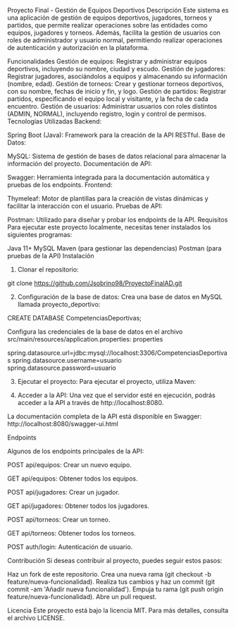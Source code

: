 Proyecto Final - Gestión de Equipos Deportivos
Descripción
Este sistema es una aplicación de gestión de equipos deportivos, jugadores, torneos y partidos, que permite realizar operaciones sobre las entidades como equipos, jugadores y torneos. Además, facilita la gestión de usuarios con roles de administrador y usuario normal, permitiendo realizar operaciones de autenticación y autorización en la plataforma.

Funcionalidades
Gestión de equipos: Registrar y administrar equipos deportivos, incluyendo su nombre, ciudad y escudo.
Gestión de jugadores: Registrar jugadores, asociándolos a equipos y almacenando su información (nombre, edad).
Gestión de torneos: Crear y gestionar torneos deportivos, con su nombre, fechas de inicio y fin, y logo.
Gestión de partidos: Registrar partidos, especificando el equipo local y visitante, y la fecha de cada encuentro.
Gestión de usuarios: Administrar usuarios con roles distintos (ADMIN, NORMAL), incluyendo registro, login y control de permisos.
Tecnologías Utilizadas
Backend:

Spring Boot (Java): Framework para la creación de la API RESTful.
Base de Datos:

MySQL: Sistema de gestión de bases de datos relacional para almacenar la información del proyecto.
Documentación de API:

Swagger: Herramienta integrada para la documentación automática y pruebas de los endpoints.
Frontend:

Thymeleaf: Motor de plantillas para la creación de vistas dinámicas y facilitar la interacción con el usuario.
Pruebas de API:

Postman: Utilizado para diseñar y probar los endpoints de la API.
Requisitos
Para ejecutar este proyecto localmente, necesitas tener instalados los siguientes programas:

Java 11+
MySQL
Maven (para gestionar las dependencias)
Postman (para pruebas de la API)
Instalación
1. Clonar el repositorio:

git clone https://github.com/Jsobrino98/ProyectoFinalAD.git

2. Configuración de la base de datos:
Crea una base de datos en MySQL llamada proyecto_deportivo:

CREATE DATABASE CompetenciasDeportivas;

Configura las credenciales de la base de datos en el archivo src/main/resources/application.properties:
properties

spring.datasource.url=jdbc:mysql://localhost:3306/CompetenciasDeportivas
spring.datasource.username=usuario
spring.datasource.password=usuario

3. Ejecutar el proyecto:
Para ejecutar el proyecto, utiliza Maven:

4. Acceder a la API:
Una vez que el servidor esté en ejecución, podrás acceder a la API a través de http://localhost:8080.

La documentación completa de la API está disponible en Swagger:
http://localhost:8080/swagger-ui.html

Endpoints

Algunos de los endpoints principales de la API:

POST api/equipos: Crear un nuevo equipo.

GET api/equipos: Obtener todos los equipos.

POST api/jugadores: Crear un jugador.

GET api/jugadores: Obtener todos los jugadores.

POST api/torneos: Crear un torneo.

GET api/torneos: Obtener todos los torneos.

POST auth/login: Autenticación de usuario.

Contribución
Si deseas contribuir al proyecto, puedes seguir estos pasos:

Haz un fork de este repositorio.
Crea una nueva rama (git checkout -b feature/nueva-funcionalidad).
Realiza tus cambios y haz un commit (git commit -am 'Añadir nueva funcionalidad').
Empuja tu rama (git push origin feature/nueva-funcionalidad).
Abre un pull request.

Licencia
Este proyecto está bajo la licencia MIT. Para más detalles, consulta el archivo LICENSE.

